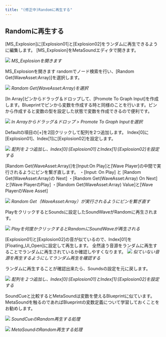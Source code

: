 ```yaml
---
title: "(修正中)Randomに再生する"
---
```


## Randomに再生する

[MS_Explosion]に[Explosion01]と[Explosion02]をランダムに再生できるように編集します。
[MS_Explosion]をMetaSoundエディタで開きます。

![](/images/books/ue5_starter_cpp_and_bp_001/chapter01_random/2022-02-16-22-52-10.png)
*MS_Explosionを開きます*

MS_Explosionを開きます
randomでノード検索を行い、[Random Get(WaveAsset:Array)]を選択します。

![](/images/books/ue5_starter_cpp_and_bp_001/chapter01_random/2022-02-16-22-53-19.png)
*Random Get(WaveAsset:Array)を選択*

[In Array]ピンからドラッグ＆ドロップして、[Promote To Graph Input]を作成します。Blueprintでピンから変数を作成する時と同様のことを行います。ピンから作成すると変数の型を設定した状態で変数を作成できるので便利です。

![](/images/books/ue5_starter_cpp_and_bp_001/chapter01_random/2022-02-16-22-53-34.png)
*In Arrayからドラッグ＆ドロップ > Promote To Graph Inputを選択*

Defaultの項目の[+]を2回クリックして配列を2つ追加します。
Index[0]に[Explosion01]、Index[1]に[Explosion02]を設定します。

![](/images/books/ue5_starter_cpp_and_bp_001/chapter01_random/2022-02-16-22-57-50.png)
*配列を２つ追加し、Index[0]:[Explosion01]とIndex[1]:[Explosion02]を設定する*

[Random Get(WaveAsset:Array)]を[Input:On Play]と[Wave Player]の中間で実行されるようにピンを繋ぎ直します。
・[Input: On Play] と [Random Get(WaveAsset:Array)の Next]
・[Random Get(WaveAsset:Array) On Next]と[Wave PlayerのPlay]
・[Random Get(WaveAsset:Array) Value]と[Wave PlayerのWave Asset]

![](/images/books/ue5_starter_cpp_and_bp_001/chapter01_random/2022-02-16-22-55-29.png)
*Random Get（WaveAsset:Array）が実行されるようにピンを繋ぎ直す*

PlayをクリックするとSoundsに設定したSoundWaveがRandomに再生されます。

![](/images/books/ue5_starter_cpp_and_bp_001/chapter01_random/2022-02-16-22-55-55.png)
*Playを何度かクリックするとRandomにSoundWaveが再生される*

[Explosion01]と[Explosion02]の音が似ているので、Index[01]を[Floating_UI_Open]に設定して再生します。
全然違う音源をランダムに再生することでランダムに再生されているか確認しやすくなります。
![](/images/books/ue5_starter_cpp_and_bp_001/chapter01_random/2022-02-16-23-01-11.png)
*似ていない音源を再生するようにしてランダム再生を確認する*

ランダムに再生することが確認出来たら、Soundsの設定を元に戻します。

![](/images/books/ue5_starter_cpp_and_bp_001/chapter01_random/2022-02-16-23-01-52.png)
*配列を２つ追加し、Index[0]:[Explosion01]とIndex[1]:[Explosion02]を設定する*

SoundCueと比較するとMetaSoundは変数を使えるBlueprintに似ています。
MetaSoundを触るのであればBlueprintの変数定義について学習しておくことをお勧めします。

![](/images/books/ue5_starter_cpp_and_bp_001/chapter01_random/2022-02-16-23-02-19.png)
*SoundCueのRandom再生する処理*

![](/images/books/ue5_starter_cpp_and_bp_001/chapter01_random/2022-02-16-23-02-35.png)
*MetaSoundのRandom再生する処理*

